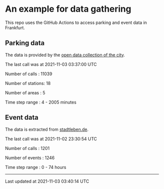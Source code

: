 # An example for data gathering

This repo uses the GitHub Actions to access parking and event data in Frankfurt.

## Parking data
The data is provided by the [open data collection of the city](https://www.offenedaten.frankfurt.de/).

The last call was at 2021-11-03 03:37:00 UTC

Number of calls   : 11039

Number of stations:    18

Number of areas   :     5

Time step range   :     4 -  2005 minutes


## Event data
The data is extracted from [stadtleben.de](https://stadtleben.de/frankfurt/).

The last call was at 2021-11-02 23:30:54 UTC

Number of calls   : 1201

Number of events  : 1246

Time step range   :    0 -   74 hours


----

Last updated at 2021-11-03 03:40:14 UTC
